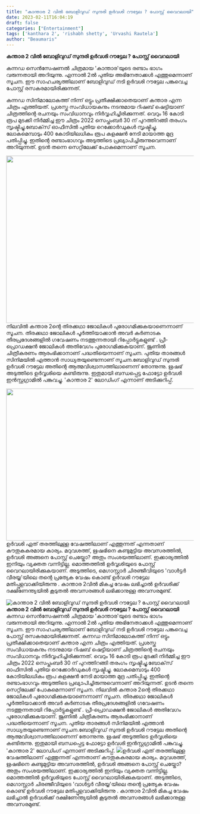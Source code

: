 ```yaml
---
title: "കാന്താര 2 വിൽ ബോളിവുഡ് സുന്ദരി ഉർവശി റൗട്ടേല ? പോസ്റ്റ് വൈറലായി"
date: 2023-02-11T16:04:19
draft: false
categories: ["Entertainment"]
tags: ['kanthara 2', 'rishabh shetty', 'Urvashi Rautela']
author: "Beaumaris"
---
```


<strong>കന്താര 2 വിൽ ബോളിവുഡ് സുന്ദരി ഉർവശി റൗട്ടേല ? പോസ്റ്റ് വൈറലായി</strong>

കന്നഡ സെൻസേഷണൽ ചിത്രമായ 'കാന്താര'യുടെ രണ്ടാം ഭാഗം വരുന്നതായി അറിയുന്നു. എന്നാൽ 2ൽ പുതിയ അഭിനേതാക്കൾ എത്തുമെന്നാണ് സൂചന. ഈ സാഹചര്യത്തിലാണ് ബോളിവുഡ് നടി ഉർവശി റൗട്ടേല പങ്കുവെച്ച പോസ്റ്റ് രസകരമായിരിക്കുന്നത്.

കന്നഡ സിനിമാലോകത്ത് നിന്ന് ഒട്ടും പ്രതീക്ഷിക്കാതെയാണ് കന്താര എന്ന ചിത്രം എത്തിയത്. പ്രശസ്ത സംവിധായകനും നടനുമായ റിഷബ് ഷെട്ടിയാണ് ചിത്രത്തിന്റെ രചനയും സംവിധാനവും നിർവ്വഹിച്ചിരിക്കുന്നത്. വെറും 16 കോടി രൂപ മുടക്കി നിർമ്മിച്ച ഈ ചിത്രം 2022 സെപ്തംബർ 30 ന് പുറത്തിറങ്ങി തരംഗം സൃഷ്ടിച്ചു.ബോക്‌സ് ഓഫീസിൽ പുതിയ റെക്കോർഡുകൾ സൃഷ്ടിച്ചു. ലോകമെമ്പാടും 400 കോടിയിലധികം രൂപ കളക്ഷൻ നേടി മായാത്ത മുദ്ര പതിപ്പിച്ചു. ഇതിന്റെ രണ്ടാംഭാഗവും അടുത്തിടെ പ്രഖ്യാപിച്ചിരുന്നുവെന്നാണ് അറിയുന്നത്. ഉടൻ തന്നെ സെറ്റിലേക്ക് പോകുമെന്നാണ് സൂചന.

<img class="size-full wp-image-383139 aligncenter" src="https://cdn.boolokam.com/articles/2023/02/urvasi.jpg" alt="" width="620" height="450" />നിലവിൽ കന്താര 2ന്റെ തിരക്കഥാ ജോലികൾ പുരോഗമിക്കുകയാണെന്നാണ് സൂചന. തിരക്കഥാ ജോലികൾ പൂർത്തിയാക്കാൻ അവർ കർണാടക തീരപ്രദേശങ്ങളിൽ ഗവേഷണം നടത്തുന്നതായി റിപ്പോർട്ടുകളുണ്ട് . പ്രീ-പ്രൊഡക്ഷൻ ജോലികൾ അതിവേഗം പുരോഗമിക്കുകയാണ്. ജൂണിൽ ചിത്രീകരണം ആരംഭിക്കാനാണ് പദ്ധതിയെന്നാണ് സൂചന. പുതിയ താരങ്ങൾ സിനിമയിൽ എത്താൻ സാധ്യതയുണ്ടെന്നാണ് സൂചന.ബോളിവുഡ് സുന്ദരി ഉർവശി റൗട്ടേല അതിന്റെ ആത്മവിശ്വാസത്തിലാണെന്ന് തോന്നുന്നു. ഋഷഭ് അടുത്തിടെ ഉർവ്വശിയെ കണ്ടിരുന്നു. ഇതുമായി ബന്ധപ്പെട്ട ഫോട്ടോ ഉർവശി ഇൻസ്റ്റഗ്രാമിൽ പങ്കുവച്ചു. 'കാന്താര 2' ലോഡിംഗ് എന്നാണ് അടിക്കുറിപ്പ്.

<img class=" wp-image-383140 aligncenter" src="https://cdn.boolokam.com/articles/2023/02/d-1.webp" alt="" width="727" height="409" />ഉർവശി ഏത് തരത്തിലുള്ള വേഷത്തിലാണ് എത്തുന്നത് എന്നതാണ് കൗതുകകരമായ കാര്യം. മറുവശത്ത്, ഋഷഭിനെ കണ്ടുമുട്ടിയ അവസരത്തിൽ, ഉർവശി അങ്ങനെ പോസ്റ്റ് ചെയ്തോ? അതും സംശയത്തിലാണ്. ഇക്കാര്യത്തിൽ ഇനിയും വ്യക്തത വന്നിട്ടില്ല. മൊത്തത്തിൽ ഉർവ്വശിയുടെ പോസ്റ്റ് വൈറലായിരിക്കുകയാണ്. അടുത്തിടെ, മെഗാസ്റ്റാർ ചിരഞ്ജീവിയുടെ 'വാൾട്ടർ വീരയ്യ'യിലെ തന്റെ പ്രത്യേക വേഷം കൊണ്ട് ഉർവശി റൗട്ടേല മതിപ്പുളവാക്കിയിരുന്നു . കാന്താര 2വിൽ മികച്ച വേഷം ലഭിച്ചാൽ ഉർവശിക്ക് ദക്ഷിണേന്ത്യയിൽ കൂടുതൽ അവസരങ്ങൾ ലഭിക്കാനുള്ള അവസരമുണ്ട്.


![കാന്താര 2 വിൽ ബോളിവുഡ് സുന്ദരി ഉർവശി റൗട്ടേല ? പോസ്റ്റ് വൈറലായി](https://cdn.boolokam.com/articles/2023/02/urvasi.jpg)**കന്താര 2 വിൽ ബോളിവുഡ് സുന്ദരി ഉർവശി റൗട്ടേല ? പോസ്റ്റ് വൈറലായി** കന്നഡ സെൻസേഷണൽ ചിത്രമായ 'കാന്താര'യുടെ രണ്ടാം ഭാഗം വരുന്നതായി അറിയുന്നു. എന്നാൽ 2ൽ പുതിയ അഭിനേതാക്കൾ എത്തുമെന്നാണ് സൂചന. ഈ സാഹചര്യത്തിലാണ് ബോളിവുഡ് നടി ഉർവശി റൗട്ടേല പങ്കുവെച്ച പോസ്റ്റ് രസകരമായിരിക്കുന്നത്. കന്നഡ സിനിമാലോകത്ത് നിന്ന് ഒട്ടും പ്രതീക്ഷിക്കാതെയാണ് കന്താര എന്ന ചിത്രം എത്തിയത്. പ്രശസ്ത സംവിധായകനും നടനുമായ റിഷബ് ഷെട്ടിയാണ് ചിത്രത്തിന്റെ രചനയും സംവിധാനവും നിർവ്വഹിച്ചിരിക്കുന്നത്. വെറും 16 കോടി രൂപ മുടക്കി നിർമ്മിച്ച ഈ ചിത്രം 2022 സെപ്തംബർ 30 ന് പുറത്തിറങ്ങി തരംഗം സൃഷ്ടിച്ചു.ബോക്‌സ് ഓഫീസിൽ പുതിയ റെക്കോർഡുകൾ സൃഷ്ടിച്ചു. ലോകമെമ്പാടും 400 കോടിയിലധികം രൂപ കളക്ഷൻ നേടി മായാത്ത മുദ്ര പതിപ്പിച്ചു. ഇതിന്റെ രണ്ടാംഭാഗവും അടുത്തിടെ പ്രഖ്യാപിച്ചിരുന്നുവെന്നാണ് അറിയുന്നത്. ഉടൻ തന്നെ സെറ്റിലേക്ക് പോകുമെന്നാണ് സൂചന. നിലവിൽ കന്താര 2ന്റെ തിരക്കഥാ ജോലികൾ പുരോഗമിക്കുകയാണെന്നാണ് സൂചന. തിരക്കഥാ ജോലികൾ പൂർത്തിയാക്കാൻ അവർ കർണാടക തീരപ്രദേശങ്ങളിൽ ഗവേഷണം നടത്തുന്നതായി റിപ്പോർട്ടുകളുണ്ട് . പ്രീ-പ്രൊഡക്ഷൻ ജോലികൾ അതിവേഗം പുരോഗമിക്കുകയാണ്. ജൂണിൽ ചിത്രീകരണം ആരംഭിക്കാനാണ് പദ്ധതിയെന്നാണ് സൂചന. പുതിയ താരങ്ങൾ സിനിമയിൽ എത്താൻ സാധ്യതയുണ്ടെന്നാണ് സൂചന.ബോളിവുഡ് സുന്ദരി ഉർവശി റൗട്ടേല അതിന്റെ ആത്മവിശ്വാസത്തിലാണെന്ന് തോന്നുന്നു. ഋഷഭ് അടുത്തിടെ ഉർവ്വശിയെ കണ്ടിരുന്നു. ഇതുമായി ബന്ധപ്പെട്ട ഫോട്ടോ ഉർവശി ഇൻസ്റ്റഗ്രാമിൽ പങ്കുവച്ചു. 'കാന്താര 2' ലോഡിംഗ് എന്നാണ് അടിക്കുറിപ്പ്. ![](https://cdn.boolokam.com/articles/2023/02/d-1.webp)ഉർവശി ഏത് തരത്തിലുള്ള വേഷത്തിലാണ് എത്തുന്നത് എന്നതാണ് കൗതുകകരമായ കാര്യം. മറുവശത്ത്, ഋഷഭിനെ കണ്ടുമുട്ടിയ അവസരത്തിൽ, ഉർവശി അങ്ങനെ പോസ്റ്റ് ചെയ്തോ? അതും സംശയത്തിലാണ്. ഇക്കാര്യത്തിൽ ഇനിയും വ്യക്തത വന്നിട്ടില്ല. മൊത്തത്തിൽ ഉർവ്വശിയുടെ പോസ്റ്റ് വൈറലായിരിക്കുകയാണ്. അടുത്തിടെ, മെഗാസ്റ്റാർ ചിരഞ്ജീവിയുടെ 'വാൾട്ടർ വീരയ്യ'യിലെ തന്റെ പ്രത്യേക വേഷം കൊണ്ട് ഉർവശി റൗട്ടേല മതിപ്പുളവാക്കിയിരുന്നു . കാന്താര 2വിൽ മികച്ച വേഷം ലഭിച്ചാൽ ഉർവശിക്ക് ദക്ഷിണേന്ത്യയിൽ കൂടുതൽ അവസരങ്ങൾ ലഭിക്കാനുള്ള അവസരമുണ്ട്.

